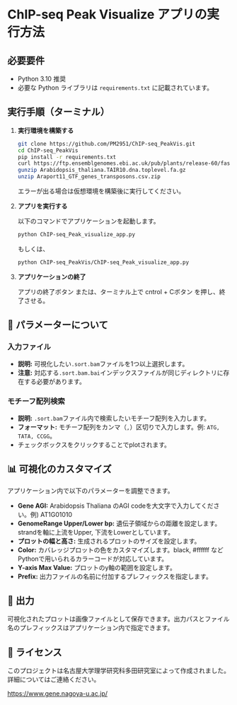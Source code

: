 # ChIP-seq Peak Visualize アプリの実行方法

## 必要要件

- Python 3.10 推奨
- 必要な Python ライブラリは `requirements.txt` に記載されています。

## 実行手順（ターミナル）

1. **実行環境を構築する**

   ```bash
   git clone https://github.com/PM2951/ChIP-seq_PeakVis.git
   cd ChIP-seq_PeakVis
   pip install -r requirements.txt
   curl https://ftp.ensemblgenomes.ebi.ac.uk/pub/plants/release-60/fasta/arabidopsis_thaliana/dna/Arabidopsis_thaliana.TAIR10.dna.toplevel.fa.gz -o Arabidopsis_thaliana.TAIR10.dna.toplevel.fa.gz
   gunzip Arabidopsis_thaliana.TAIR10.dna.toplevel.fa.gz
   unzip Araport11_GTF_genes_transposons.csv.zip
   ```

   エラーが出る場合は仮想環境を構築後に実行してください。

2. **アプリを実行する**

   以下のコマンドでアプリケーションを起動します。

   ```bash
   python ChIP-seq_Peak_visualize_app.py
   ```

   もしくは、
   
   ```bash
   python ChIP-seq_PeakVis/ChIP-seq_Peak_visualize_app.py
   ```
   

4. **アプリケーションの終了**

   アプリの終了ボタン
   または、ターミナル上で cntrol + Cボタン を押し、終了させる。


## 🔧 パラメーターについて
### **入力ファイル**
- **説明:** 可視化したい`.sort.bam`ファイルを1つ以上選択します。
- **注意:** 対応する`.sort.bam.bai`インデックスファイルが同じディレクトリに存在する必要があります。

### **モチーフ配列検索**
- **説明:** `.sort.bam`ファイル内で検索したいモチーフ配列を入力します。
- **フォーマット:** モチーフ配列をカンマ（`,`）区切りで入力します。例: `ATG, TATA, CCGG`。
- チェックボックスをクリックすることでplotされます。

## 📊 可視化のカスタマイズ
アプリケーション内で以下のパラメーターを調整できます。
- **Gene AGI:** Arabidopsis Thaliana のAGI codeを大文字で入力してください。例) AT1G01010
- **GenomeRange Upper/Lower bp:** 遺伝子領域からの距離を設定します。strandを軸に上流をUpper, 下流をLowerとしています。
- **プロットの幅と高さ:** 生成されるプロットのサイズを設定します。
- **Color:** カバレッジプロットの色をカスタマイズします。black, #ffffff などPythonで用いられるカラーコードが対応しています。
- **Y-axis Max Value:** プロットのy軸の範囲を設定します。
- **Prefix:** 出力ファイルの名前に付加するプレフィックスを指定します。

## 📂 出力
可視化されたプロットは画像ファイルとして保存できます。出力パスとファイル名のプレフィックスはアプリケーション内で指定できます。

## 📄 ライセンス
このプロジェクトは名古屋大学理学研究科多田研究室によって作成されました。詳細についてはご連絡ください。

https://www.gene.nagoya-u.ac.jp/


